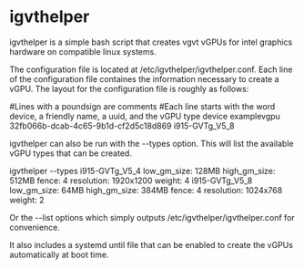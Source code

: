 # igvthelper
igvthelper is a simple bash script that creates vgvt vGPUs for intel graphics hardware on compatible linux systems.

The configuration file is located at /etc/igvthelper/igvthelper.conf.  Each line of the configuration file containes the information necessary to create a vGPU.  The layout for the configuration file is roughly as follows:

#Lines with a poundsign are comments
#Each line starts with the word device, a friendly name, a uuid, and the vGPU type
device examplevgpu 32fb066b-dcab-4c65-9b1d-cf2d5c18d869 i915-GVTg_V5_8

igvthelper can also be run with the --types option.  This will list the available vGPU types that can be created.

igvthelper --types
i915-GVTg_V5_4
low_gm_size: 128MB high_gm_size: 512MB fence: 4 resolution: 1920x1200 weight: 4
i915-GVTg_V5_8
low_gm_size: 64MB high_gm_size: 384MB fence: 4 resolution: 1024x768 weight: 2

Or the --list options which simply outputs /etc/igvthelper/igvthelper.conf for convenience.

It also includes a systemd until file that can be enabled to create the vGPUs automatically at boot time.

